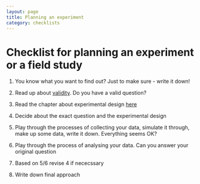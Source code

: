 ```yaml
---
layout: page
title: Planning an experiment
category: checklists
---
```


Checklist for planning an experiment or a field study
===


1. You know what you want to find out? Just to make sure - write it down!

2. Read up about [validity](http://en.wikipedia.org/wiki/Validity_%28statistics%29). Do you have a valid question? 

3. Read the chapter about experimental design [here](https://github.com/florianhartig/ResearchSkills/raw/master/Labs/R/Script/Crashcourse-StatisticsWithR.pdf)

4. Decide about the exact question and the experimental design

5. Play through the processes of collecting your data, simulate it through, make up some data, write it down. Everything seems OK?

6. Play through the process of analysing your data. Can you answer your original question

7. Based on 5/6 revise 4 if nececssary

8. Write down final approach

